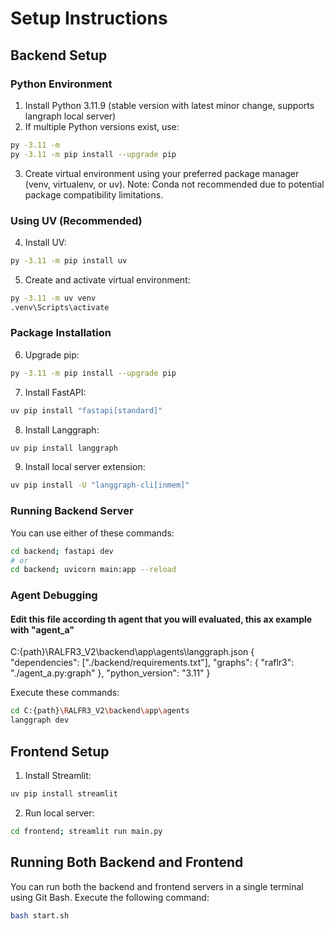 # Setup Instructions

## Backend Setup

### Python Environment
1. Install Python 3.11.9 (stable version with latest minor change, supports langraph local server)
2. If multiple Python versions exist, use:
```bash
py -3.11 -m
py -3.11 -m pip install --upgrade pip
```
3. Create virtual environment using your preferred package manager (venv, virtualenv, or uv). Note: Conda not recommended due to potential package compatibility limitations.

### Using UV (Recommended)
4. Install UV:
```bash
py -3.11 -m pip install uv
```

5. Create and activate virtual environment:
```bash
py -3.11 -m uv venv
.venv\Scripts\activate
```

### Package Installation
6. Upgrade pip:
```bash
py -3.11 -m pip install --upgrade pip
```

7. Install FastAPI:
```bash
uv pip install "fastapi[standard]"
```

8. Install Langgraph:
```bash
uv pip install langgraph
```

9. Install local server extension:
```bash
uv pip install -U "langgraph-cli[inmem]"
```

### Running Backend Server
You can use either of these commands:
```bash
cd backend; fastapi dev
# or
cd backend; uvicorn main:app --reload
```

### Agent Debugging
#### Edit this file according th agent that you will evaluated, this ax example with "agent_a"
C:{path}\RALFR3_V2\backend\app\agents\langgraph.json
{
    "dependencies": ["./backend/requirements.txt"],
    "graphs": {
        "raflr3": "./agent_a.py:graph"
    },
    "python_version": "3.11"
}

Execute these commands:
```bash
cd C:{path}\RALFR3_V2\backend\app\agents
langgraph dev
```

## Frontend Setup

1. Install Streamlit:
```bash
uv pip install streamlit
```

2. Run local server:
```bash
cd frontend; streamlit run main.py
```

## Running Both Backend and Frontend

You can run both the backend and frontend servers in a single terminal using Git Bash. Execute the following command:

```bash
bash start.sh
```

